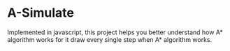 # A-Simulate
Implemented in javascript, this project helps you better understand how A* algorithm works for it draw every single step when A* algorithm works.
